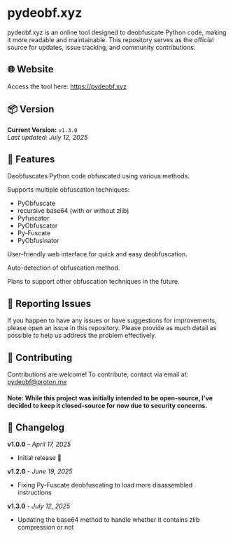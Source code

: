 # pydeobf.xyz
pydeobf.xyz is an online tool designed to deobfuscate Python code, making it more readable and maintainable. This repository serves as the official source for updates, issue tracking, and community contributions.​


## 🌐 Website
Access the tool here: https://pydeobf.xyz​


## 📦 Version

**Current Version:** `v1.3.0`  
_Last updated: July 12, 2025_


## 🚀 Features
Deobfuscates Python code obfuscated using various methods.

Supports multiple obfuscation techniques:
- PyObfuscate
- recursive base64 (with or without zlib)
- Pyfuscator
- PyObfuscator
- Py-Fuscate
- PyObfusinator

User-friendly web interface for quick and easy deobfuscation.

Auto-detection of obfuscation method.

Plans to support other obfuscation techniques in the future.


## 🐛 Reporting Issues
If you happen to have any issues or have suggestions for improvements, please open an issue in this repository.
Please provide as much detail as possible to help us address the problem effectively.


## 🤝 Contributing
Contributions are welcome! To contribute, contact via email at: pydeobf@proton.me


#### Note: While this project was initially intended to be open-source, I've decided to keep it closed-source for now due to security concerns.


## 📝 Changelog

**v1.0.0** – _April 17, 2025_  
- Initial release 🎉

**v1.2.0** - _June 19, 2025_
- Fixing Py-Fuscate deobfuscating to load more disassembled instructions

**v1.3.0** - _July 12, 2025_
- Updating the base64 method to handle whether it contains zlib compression or not
  
